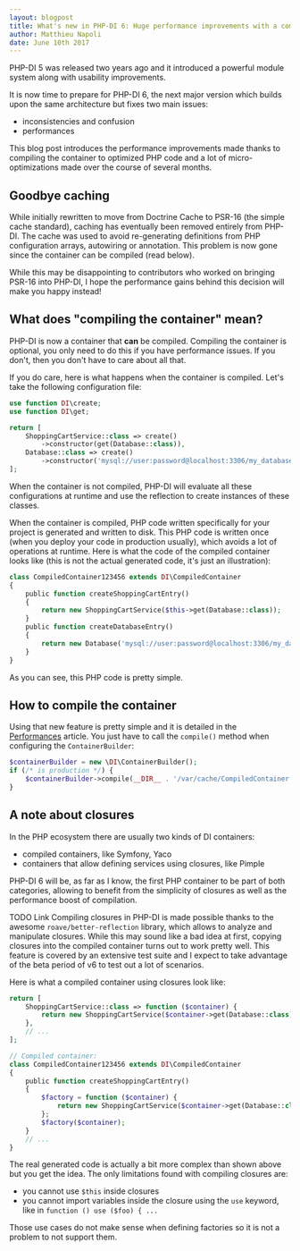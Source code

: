 ```yaml
---
layout: blogpost
title: What's new in PHP-DI 6: Huge performance improvements with a compiled container
author: Matthieu Napoli
date: June 10th 2017
---
```


PHP-DI 5 was released two years ago and it introduced a powerful module system along with usability improvements.

It is now time to prepare for PHP-DI 6, the next major version which builds upon the same architecture but fixes two main issues:

- inconsistencies and confusion
- performances

This blog post introduces the performance improvements made thanks to compiling the container to optimized PHP code and a lot of micro-optimizations made over the course of several months.

## Goodbye caching

While initially rewritten to move from Doctrine Cache to PSR-16 (the simple cache standard), caching has eventually been removed entirely from PHP-DI. The cache was used to avoid re-generating definitions from PHP configuration arrays, autowiring or annotation. This problem is now gone since the container can be compiled (read below).

While this may be disappointing to contributors who worked on bringing PSR-16 into PHP-DI, I hope the performance gains behind this decision will make you happy instead!

## What does "compiling the container" mean?

PHP-DI is now a container that **can** be compiled. Compiling the container is optional, you only need to do this if you have performance issues. If you don't, then you don't have to care about all that.

If you do care, here is what happens when the container is compiled. Let's take the following configuration file:

```php
use function DI\create;
use function DI\get;

return [
    ShoppingCartService::class => create()
        ->constructor(get(Database::class)),
    Database::class => create()
        ->constructor('mysql://user:password@localhost:3306/my_database'),
];
```

When the container is not compiled, PHP-DI will evaluate all these configurations at runtime and use the reflection to create instances of these classes.

When the container is compiled, PHP code written specifically for your project is generated and written to disk. This PHP code is written once (when you deploy your code in production usually), which avoids a lot of operations at runtime. Here is what the code of the compiled container looks like (this is not the actual generated code, it's just an illustration):

```php
class CompiledContainer123456 extends DI\CompiledContainer
{
    public function createShoppingCartEntry()
    {
        return new ShoppingCartService($this->get(Database::class));
    }
    public function createDatabaseEntry()
    {
        return new Database('mysql://user:password@localhost:3306/my_database');
    }
}
```

As you can see, this PHP code is pretty simple.

## How to compile the container

Using that new feature is pretty simple and it is detailed in the [Performances](../doc/performances.md) article. You just have to call the `compile()` method when configuring the `ContainerBuilder`:

```php
$containerBuilder = new \DI\ContainerBuilder();
if (/* is production */) {
    $containerBuilder->compile(__DIR__ . '/var/cache/CompiledContainer.php');
}
```

## A note about closures

In the PHP ecosystem there are usually two kinds of DI containers:

- compiled containers, like Symfony, Yaco
- containers that allow defining services using closures, like Pimple

PHP-DI 6 will be, as far as I know, the first PHP container to be part of both categories, allowing to benefit from the simplicity of closures as well as the performance boost of compilation.

TODO Link
Compiling closures in PHP-DI is made possible thanks to the awesome `roave/better-reflection` library, which allows to analyze and manipulate closures. While this may sound like a bad idea at first, copying closures into the compiled container turns out to work pretty well. This feature is covered by an extensive test suite and I expect to take advantage of the beta period of v6 to test out a lot of scenarios.

Here is what a compiled container using closures look like:

```php
return [
    ShoppingCartService::class => function ($container) {
        return new ShoppingCartService($container->get(Database::class));
    },
    // ...
];

// Compiled container:
class CompiledContainer123456 extends DI\CompiledContainer
{
    public function createShoppingCartEntry()
    {
        $factory = function ($container) {
            return new ShoppingCartService($container->get(Database::class));
        };
        $factory($container);
    }
    // ...
}
```

The real generated code is actually a bit more complex than shown above but you get the idea. The only limitations found with compiling closures are:

- you cannot use `$this` inside closures
- you cannot import variables inside the closure using the `use` keyword, like in `function () use ($foo) { ...`

Those use cases do not make sense when defining factories so it is not a problem to not support them.
